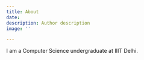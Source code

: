 ```yaml
---
title: About
date: 
description: Author description
image: ''

---
```

I am a Computer Science undergraduate at IIIT Delhi. 